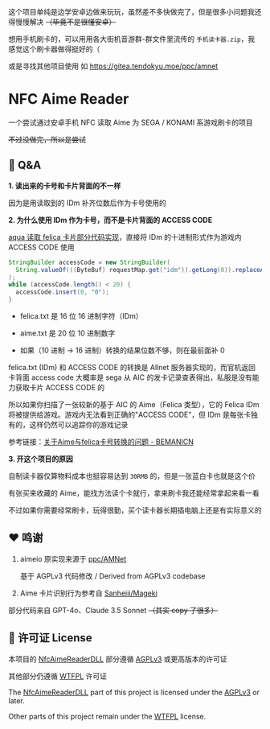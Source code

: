 这个项目单纯是边学安卓边做来玩玩，虽然差不多快做完了，但是很多小问题我还得慢慢解决 ~~（毕竟不是很懂安卓）~~

想用手机刷卡的，可以用用各大街机音游群-群文件里流传的 `手机读卡器.zip`，我感觉这个刷卡器做得挺好的（

或是寻找其他项目使用 如 https://gitea.tendokyu.moe/ppc/amnet

# NFC Aime Reader

一个尝试通过安卓手机 NFC 读取 Aime 为 SEGA / KONAMI 系游戏刷卡的项目

~~不过没做完，所以是尝试~~

## :thinking: Q&A

**1. 读出来的卡号和卡片背面的不一样**

因为是用读取到的 IDm 补齐位数后作为卡号使用的

**2. 为什么使用 IDm 作为卡号，而不是卡片背面的 ACCESS CODE**

[aqua 读取 felica 卡片部分代码实现](https://dev.s-ul.net/NeumPhis/aqua/-/blob/master/src/main/java/icu/samnyan/aqua/sega/aimedb/handler/impl/FeliCaLookupHandler.java#L44)，直接将 IDm 的十进制形式作为游戏内 ACCESS CODE 使用

```java
StringBuilder accessCode = new StringBuilder(
  String.valueOf(((ByteBuf) requestMap.get("idm")).getLong(0)).replaceAll("-","")
);
while (accessCode.length() < 20) {
  accessCode.insert(0, "0");
}
```

- felica.txt 是 16 位 16 进制字符（IDm）

- aime.txt 是 20 位 10 进制数字

- 如果（10 进制 → 16 进制）转换的结果位数不够，则在最前面补 0

felica.txt (IDm) 和 ACCESS CODE 的转换是 Allnet 服务器实现的，而官机返回卡背面 access code 大概率是 sega 从 AIC 的发卡记录查表得出，私服是没有能力获取卡片 ACCESS CODE 的

所以如果你扫描了一张较新的基于 AIC 的 Aime（Felica 类型），它的 Felica IDm 将被提供给游戏。游戏内无法看到正确的"ACCESS CODE"，但 IDm 是每张卡独有的，这样仍然可以追踪你的游戏记录

参考链接：[关于Aime与felica卡号转换的问题 - BEMANICN](https://bemani.cc/d/107-aimefelica/2)

**3. 开这个项目的原因**

自制读卡器仅算物料成本也挺容易达到 `30RMB` 的，但是一张蓝白卡也就是这个价

有张买来收藏的 Aime，能找方法读个卡就行，拿来刷卡我还能经常拿起来看一看

不过如果你需要经常刷卡，玩得很勤，买个读卡器长期插电脑上还是有实际意义的

## :heart: 鸣谢

1. aimeio 原实现来源于 [ppc/AMNet](https://gitea.tendokyu.moe/ppc/amnet)

   基于 AGPLv3 代码修改 / Derived from AGPLv3 codebase

2. Aime 卡片识别行为参考自 [Sanheiii/Mageki](https://github.com/Sanheiii/Mageki/blob/master/Mageki/Mageki/Drawables/SettingButton.cs#L172-L187)

部分代码来自 GPT-4o、Claude 3.5 Sonnet ~~（其实 copy 了很多）~~

## :blue_book: 许可证 License

本项目的 [NfcAimeReaderDLL](NfcAimeReaderDLL) 部分遵循 [AGPLv3](NfcAimeReaderDLL/LICENSE) 或更高版本的许可证

其他部分仍遵循 [WTFPL](LICENSE) 许可证

The [NfcAimeReaderDLL](NfcAimeReaderDLL) part of this project is licensed under the [AGPLv3](NfcAimeReaderDLL/LICENSE) or later.

Other parts of this project remain under the [WTFPL](LICENSE) license.